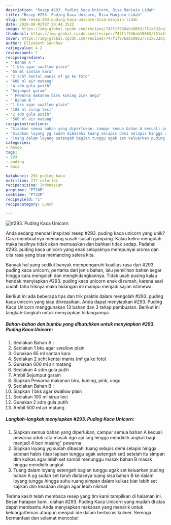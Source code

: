 ```yaml
---
description: "Resep #293. Puding Kaca Unicorn, Bisa Manjain Lidah"
title: "Resep #293. Puding Kaca Unicorn, Bisa Manjain Lidah"
slug: 866-resep-293-puding-kaca-unicorn-bisa-manjain-lidah
date: 2020-08-02T07:30:44.352Z
image: https://img-global.cpcdn.com/recipes/747f1f936ab10863/751x532cq70/293-puding-kaca-unicorn-foto-resep-utama.jpg
thumbnail: https://img-global.cpcdn.com/recipes/747f1f936ab10863/751x532cq70/293-puding-kaca-unicorn-foto-resep-utama.jpg
cover: https://img-global.cpcdn.com/recipes/747f1f936ab10863/751x532cq70/293-puding-kaca-unicorn-foto-resep-utama.jpg
author: Elizabeth Sanchez
ratingvalue: 4.2
reviewcount: 7
recipeingredient:
- " Bahan A "
- "1 bks agar swallow plain"
- "65 ml santan kara"
- "2 scht kental manis mf ga ke foto"
- "600 ml air matang"
- "4 sdm gula putih"
- "Sejumput garam"
- " Pewarna makanan biru kuning pink ungu"
- " Bahan B "
- "1 bks agar swallow plain"
- "100 ml sirup leci"
- "2 sdm gula putih"
- "500 ml air matang"
recipeinstructions:
- "Siapkan semua bahan yang diperlukan, campur semua bahan A kecuali pewarna aduk rata masak dgn api sdg hingga mendidih angkat bagi menjadi 4 beri masing&#34; pewarna"
- "Siapkan loyang yg sudah dibasahi tuang selapis demi selapis hingga adonan habis (tiap lapisan tunggu agak setengah set) setelah itu simpan dlm kulkas agar lebih set sambil menunggu masak bahan B masak hingga mendidih angkat"
- "Tuang dalam loyang setengah bagian tunggu agak set keluarkan puding bahan A yg sudah set taruh diatasnya tuang sisa bahan B ke dalam loyang tunggu hingga suhu ruang simpan dalam kulkas biar lebih set sajikan dlm keadaan dingin agar lebih nikmat"
categories:
- Resep
tags:
- 293
- puding
- kaca

katakunci: 293 puding kaca 
nutrition: 277 calories
recipecuisine: Indonesian
preptime: "PT16M"
cooktime: "PT32M"
recipeyield: "1"
recipecategory: Lunch

---
```



![#293. Puding Kaca Unicorn](https://img-global.cpcdn.com/recipes/747f1f936ab10863/751x532cq70/293-puding-kaca-unicorn-foto-resep-utama.jpg)

Anda sedang mencari inspirasi resep #293. puding kaca unicorn yang unik? Cara membuatnya memang susah-susah gampang. Kalau keliru mengolah maka hasilnya tidak akan memuaskan dan bahkan tidak sedap. Padahal #293. puding kaca unicorn yang enak selayaknya mempunyai aroma dan cita rasa yang bisa memancing selera kita.



Banyak hal yang sedikit banyak mempengaruhi kualitas rasa dari #293. puding kaca unicorn, pertama dari jenis bahan, lalu pemilihan bahan segar hingga cara mengolah dan menghidangkannya. Tidak usah pusing kalau hendak menyiapkan #293. puding kaca unicorn enak di rumah, karena asal sudah tahu triknya maka hidangan ini mampu menjadi sajian istimewa.


Berikut ini ada beberapa tips dan trik praktis dalam mengolah #293. puding kaca unicorn yang siap dikreasikan. Anda dapat menyiapkan #293. Puding Kaca Unicorn menggunakan 13 bahan dan 3 tahap pembuatan. Berikut ini langkah-langkah untuk menyiapkan hidangannya.

<!--inarticleads1-->

##### Bahan-bahan dan bumbu yang dibutuhkan untuk menyiapkan #293. Puding Kaca Unicorn:

1. Sediakan  Bahan A :
1. Sediakan 1 bks agar swallow plain
1. Gunakan 65 ml santan kara
1. Sediakan 2 scht kental manis (mf ga ke foto)
1. Gunakan 600 ml air matang
1. Sediakan 4 sdm gula putih
1. Ambil Sejumput garam
1. Siapkan  Pewarna makanan biru, kuning, pink, ungu
1. Sediakan  Bahan B :
1. Siapkan 1 bks agar swallow plain
1. Sediakan 100 ml sirup leci
1. Gunakan 2 sdm gula putih
1. Ambil 500 ml air matang




<!--inarticleads2-->

##### Langkah-langkah menyiapkan #293. Puding Kaca Unicorn:

1. Siapkan semua bahan yang diperlukan, campur semua bahan A kecuali pewarna aduk rata masak dgn api sdg hingga mendidih angkat bagi menjadi 4 beri masing&#34; pewarna
1. Siapkan loyang yg sudah dibasahi tuang selapis demi selapis hingga adonan habis (tiap lapisan tunggu agak setengah set) setelah itu simpan dlm kulkas agar lebih set sambil menunggu masak bahan B masak hingga mendidih angkat
1. Tuang dalam loyang setengah bagian tunggu agak set keluarkan puding bahan A yg sudah set taruh diatasnya tuang sisa bahan B ke dalam loyang tunggu hingga suhu ruang simpan dalam kulkas biar lebih set sajikan dlm keadaan dingin agar lebih nikmat




Terima kasih telah membaca resep yang tim kami tampilkan di halaman ini. Besar harapan kami, olahan #293. Puding Kaca Unicorn yang mudah di atas dapat membantu Anda menyiapkan makanan yang menarik untuk keluarga/teman ataupun menjadi ide dalam berbisnis kuliner. Semoga bermanfaat dan selamat mencoba!
